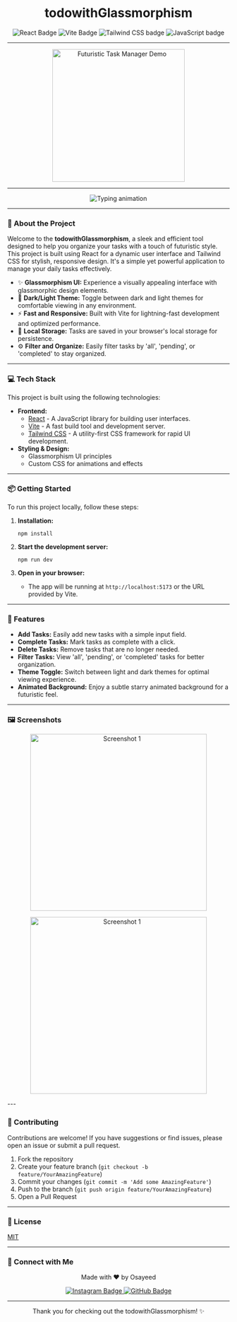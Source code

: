 <h1 align="center">todowithGlassmorphism</h1>

<p align="center">
  <img src="https://img.shields.io/badge/React-61DAFB?style=for-the-badge&logo=react&logoColor=white&labelColor=black&color=cyan" alt="React Badge" />
  <img src="https://img.shields.io/badge/Vite-B73BFE?style=for-the-badge&logo=vite&logoColor=white&labelColor=black&color=blueviolet" alt="Vite Badge" />
  <img src="https://img.shields.io/badge/Tailwind_CSS-38B2AC?style=for-the-badge&logo=tailwind-css&logoColor=white&labelColor=black&color=teal" alt="Tailwind CSS badge" />
  <img src="https://img.shields.io/badge/JavaScript-F7DF1E?style=for-the-badge&logo=javascript&logoColor=black&labelColor=black&color=yellow" alt="JavaScript badge" />
</p>

---

<p align="center">
  <!-- Replace with an actual GIF or a placeholder image -->
  <img src="https://camo.githubusercontent.com/f0d1d4ef8153263218f960319e84981305e6458ae8ce87e1637311eec40f8a72/68747470733a2f2f6d656469612e67697068792e636f6d2f6d656469612f76312e59326c6b505463354d4749334e6a457861475a6f633370774d7a646a5a6d7477656e7032596d4e725a5868754d6d4e364e7a5a6c596d357062323968636a55345954567a61695a6c634431324d56396e61575a7a58334e6c59584a6a61435a6a6444316e2f6247677363356d576f727966674b427831752f67697068792e676966" alt="Futuristic Task Manager Demo" width="300" height="300"/>
</p>

---

<p align="center">
  <img src="https://readme-typing-svg.demolab.com?font=Orbitron&weight=500&size=24&duration=4000&pause=500&color=4dd0e1&center=true&vCenter=true&width=600&lines=Organize+Your+Future+Tasks;Sleek+and+Efficient+Task+Management;Built+with+React+and+Tailwind+CSS" alt="Typing animation" />
</p>

---

### 🚀 About the Project

Welcome to the **todowithGlassmorphism**, a sleek and efficient tool designed to help you organize your tasks with a touch of futuristic style. This project is built using React for a dynamic user interface and Tailwind CSS for stylish, responsive design. It's a simple yet powerful application to manage your daily tasks effectively.

- ✨ **Glassmorphism UI:** Experience a visually appealing interface with glassmorphic design elements.
- 🌙 **Dark/Light Theme:** Toggle between dark and light themes for comfortable viewing in any environment.
- ⚡️ **Fast and Responsive:** Built with Vite for lightning-fast development and optimized performance.
- 💾 **Local Storage:** Tasks are saved in your browser's local storage for persistence.
- ⚙️ **Filter and Organize:** Easily filter tasks by 'all', 'pending', or 'completed' to stay organized.

---

### 💻 Tech Stack

This project is built using the following technologies:

- **Frontend:**
  - [React](https://reactjs.org/) - A JavaScript library for building user interfaces.
  - [Vite](https://vitejs.dev/) -  A fast build tool and development server.
  - [Tailwind CSS](https://tailwindcss.com/) - A utility-first CSS framework for rapid UI development.
- **Styling & Design:**
  - Glassmorphism UI principles
  - Custom CSS for animations and effects

---

### 📦 Getting Started

To run this project locally, follow these steps:

1. **Installation:**
   ```shell
   npm install
   ```

2. **Start the development server:**
   ```shell
   npm run dev
   ```

3. **Open in your browser:**
   - The app will be running at `http://localhost:5173` or the URL provided by Vite.

---

### 📌 Features

- **Add Tasks:** Easily add new tasks with a simple input field.
- **Complete Tasks:** Mark tasks as complete with a click.
- **Delete Tasks:** Remove tasks that are no longer needed.
- **Filter Tasks:** View 'all', 'pending', or 'completed' tasks for better organization.
- **Theme Toggle:** Switch between light and dark themes for optimal viewing experience.
- **Animated Background:** Enjoy a subtle starry animated background for a futuristic feel.

---

### 🖼️ Screenshots

<p align="center">
  <img src="https://imgur.com/1rE2d6J.png" alt="Screenshot 1" width="400"/>
</p>
<p align="center">
  <img src="https://imgur.com/X4zHSNG.png" alt="Screenshot 1" width="400"/>
</p>
---

### 🚀 Contributing

Contributions are welcome! If you have suggestions or find issues, please open an issue or submit a pull request.

1. Fork the repository
2. Create your feature branch (`git checkout -b feature/YourAmazingFeature`)
3. Commit your changes (`git commit -m 'Add some AmazingFeature'`)
4. Push to the branch (`git push origin feature/YourAmazingFeature`)
5. Open a Pull Request

---

### 🐜 License

[MIT](LICENSE)

---

### 🤝 Connect with Me

<p align="center">
  Made with ❤️ by Osayeed
</p>
<p align="center">
  <a href="https://www.instagram.com/0.os4yed__/">
    <img src="https://img.shields.io/badge/Instagram-E4405F?style=flat-square&logo=instagram&logoColor=white" alt="Instagram Badge" />
  </a>
  <a href="https://github.com/Osayeedjaber">
    <img src="https://img.shields.io/badge/GitHub-181717?style=flat-square&logo=github&logoColor=white" alt="GitHub Badge" />
  </a>
</p>

---

<p align="center">Thank you for checking out the todowithGlassmorphism! ✨</p>

